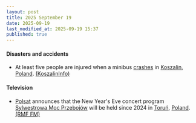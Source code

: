 ```yaml
---
layout: post
title: 2025 September 19
date: 2025-09-19
last_modified_at: 2025-09-19 15:37
published: true
---
```



#### Disasters and accidents

* At least five people are injured when a minibus [crashes](https://en.wikipedia.org/wiki/Bus_crash "Bus crash") in [Koszalin](https://en.wikipedia.org/wiki/Koszalin "Koszalin"), [Poland](https://en.wikipedia.org/wiki/Poland "Poland"). [(KoszalinInfo)](https://koszalininfo.pl/wypadek-w-koszalinie-bus-wyladowal-na-boku-foto/)

#### Television

* [Polsat](https://en.wikipedia.org/wiki/Polsat "Polsat") announces that the New Year's Eve concert program [Sylwestrowa Moc Przebojów](https://pl.wikipedia.org/wiki/Sylwestrowa_Moc_Przeboj%C3%B3w) will be held since 2024 in [Toruń](https://en.wikipedia.org/wiki/Toru%C5%84 "Toruń"), [Poland](https://en.wikipedia.org/wiki/Poland "Poland"). [(RMF FM)](https://www.rmf.fm/rozrywka/show-biznes/news%2C83280%2Cnieoficjalne-wiesci-w-sprawie-sylwestra-polsatu-chodzi-o-miasto.html)
